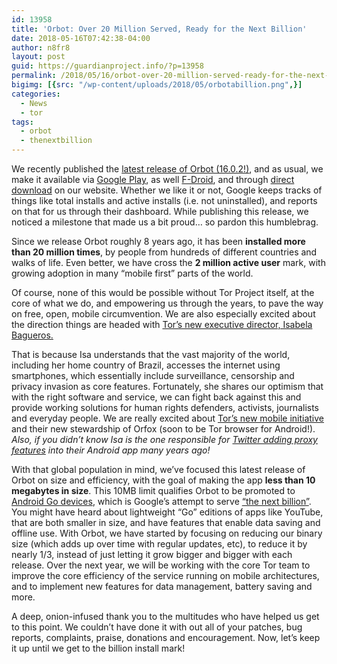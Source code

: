 ```yaml
---
id: 13958
title: 'Orbot: Over 20 Million Served, Ready for the Next Billion'
date: 2018-05-16T07:42:38-04:00
author: n8fr8
layout: post
guid: https://guardianproject.info/?p=13958
permalink: /2018/05/16/orbot-over-20-million-served-ready-for-the-next-billion/
bigimg: [{src: "/wp-content/uploads/2018/05/orbotabillion.png",}]
categories:
  - News
  - tor
tags:
  - orbot
  - thenextbillion
---
```

We recently published the [latest release of Orbot (16.0.2!)](https://github.com/n8fr8/orbot/releases/tag/16.0.2-RC-1), and as usual, we make it available via [Google Play](https://play.google.com/store/apps/details?id=org.torproject.android&hl=en_US), as well [F-Droid](https://guardianproject.info/fdroid), and through [direct download](https://guardianproject.info/releases/) on our website. Whether we like it or not, Google keeps tracks of things like total installs and active installs (i.e. not uninstalled), and reports on that for us through their dashboard. While publishing this release, we noticed a milestone that made us a bit proud… so pardon this humblebrag.

Since we release Orbot roughly 8 years ago, it has been **installed more than 20 million times**, by people from hundreds of different countries and walks of life. Even better, we have cross the **2 million active user** mark, with growing adoption in many “mobile first” parts of the world.

Of course, none of this would be possible without Tor Project itself, at the core of what we do, and empowering us through the years, to pave the way on free, open, mobile circumvention. We are also especially excited about the direction things are headed with [Tor’s new executive director, Isabela Bagueros.](https://blog.torproject.org/announcing-tors-next-executive-director-isabela-bagueros)

That is because Isa understands that the vast majority of the world, including her home country of Brazil, accesses the internet using smartphones, which essentially include surveillance, censorship and privacy invasion as core features. Fortunately, she shares our optimism that with the right software and service, we can fight back against this and provide working solutions for human rights defenders, activists, journalists and everyday people. We are really excited about [Tor’s new mobile initiative](https://blog.torproject.org/blog/upping-support-mobile-browsing) and their new stewardship of Orfox (soon to be Tor browser for Android!). _Also, if you didn’t know Isa is the one responsible for [Twitter adding proxy features](https://guardianproject.info/2012/05/02/orbot-your-twitter/) into their Android app many years ago!_

With that global population in mind, we’ve focused this latest release of Orbot on size and efficiency, with the goal of making the app **less than 10 megabytes in size**. This 10MB limit qualifies Orbot to be promoted to [Android Go devices](https://www.android.com/versions/oreo-8-0/go-edition/), which is Google’s attempt to serve [“the next billion”](https://www.blog.google/topics/next-billion-users/). You might have heard about lightweight “Go” editions of apps like YouTube, that are both smaller in size, and have features that enable data saving and offline use. With Orbot, we have started by focusing on reducing our binary size (which adds up over time with regular updates, etc), to reduce it by nearly 1/3, instead of just letting it grow bigger and bigger with each release. Over the next year, we will be working with the core Tor team to improve the core efficiency of the service running on mobile architectures, and to implement new features for data management, battery saving and more.

A deep, onion-infused thank you to the multitudes who have helped us get to this point. We couldn’t have done it with out all of your patches, bug reports, complaints, praise, donations and encouragement. Now, let’s keep it up until we get to the billion install mark!

 

 